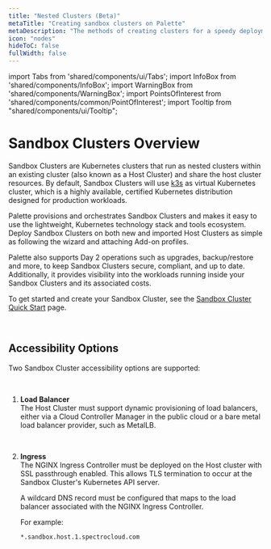 ```yaml
---
title: "Nested Clusters (Beta)"
metaTitle: "Creating sandbox clusters on Palette"
metaDescription: "The methods of creating clusters for a speedy deployment on any CSP"
icon: "nodes"
hideToC: false
fullWidth: false
---
```


import Tabs from 'shared/components/ui/Tabs';
import InfoBox from 'shared/components/InfoBox';
import WarningBox from 'shared/components/WarningBox';
import PointsOfInterest from 'shared/components/common/PointOfInterest';
import Tooltip from "shared/components/ui/Tooltip";


# Sandbox Clusters Overview

Sandbox Clusters are Kubernetes clusters that run as nested clusters within an existing cluster (also known as a Host Cluster) and share the host cluster resources. By default, Sandbox Clusters will use [k3s](https://github.com/k3s-io/k3s) as virtual Kubernetes cluster, which is a highly available, certified Kubernetes distribution designed for production workloads.

Palette provisions and orchestrates Sandbox Clusters and makes it easy to use the lightweight, Kubernetes technology stack and tools ecosystem. Deploy Sandbox Clusters on both new and imported Host Clusters as simple as following the wizard and attaching Add-on profiles.

Palette also supports Day 2 operations such as upgrades, backup/restore and more, to keep Sandbox Clusters secure, compliant, and up to date. Additionally, it provides visibility into the workloads running inside your Sandbox Clusters and its associated costs.

To get started and create your Sandbox Cluster, see the [Sandbox Cluster Quick Start](/clusters/nested-clusters/cluster-quickstart) page.


<br />

## Accessibility Options

Two Sandbox Cluster accessibility options are supported:<p></p><br />
1. **Load Balancer** <br />
The Host Cluster must support dynamic provisioning of load balancers, either via a Cloud Controller Manager in the public cloud or a bare metal load balancer provider, such as MetalLB.<p></p><br />

1. **Ingress** <br />
The NGINX Ingress Controller must be deployed on the Host cluster with SSL passthrough enabled. This allows TLS termination to occur at the Sandbox Cluster's Kubernetes API server.<br />

   A wildcard DNS record must be configured that maps to the load balancer associated with the NGINX Ingress Controller.

   For example:

   `*.sandbox.host.1.spectrocloud.com`

<br />
<br />


